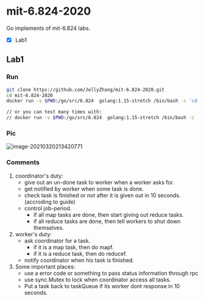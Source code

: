 # mit-6.824-2020

Go implements of mit-6.824 labs.

- [x] Lab1



## Lab1

### Run

```bash
git clone https://github.com/JellyZhang/mit-6.824-2020.git
cd mit-6.824-2020
docker run -v $PWD:/go/src/6.824  golang:1.15-stretch /bin/bash -c 'cd /go/src/6.824/src/main && bash /go/src/6.824/src/main/test-mr.sh'

// or you can test many times with:
// docker run -v $PWD:/go/src/6.824  golang:1.15-stretch /bin/bash -c 'cd /go/src/6.824/src/main && bash /go/src/6.824/src/main/test-mr-many.sh 3'
```

### Pic

![image-20210320213420771](https://tva1.sinaimg.cn/large/008eGmZEly1goqp49lpjuj30w80guq7s.jpg)

### Comments

1. coordinator's duty:
   - give out an un-done task to worker when a worker asks for.
   - get notified by worker when some task is done.
   - check task is finished or not after it is given out in 10 seconds.(accroding to guide)
   - control job-period.
     - if all map tasks are done, then start giving out reduce tasks.
     - if all reduce tasks are done, then tell workers to shut down themselves.
2. worker's duty:
   - ask coordinator for a task.
     - if it is a map task, then do mapf.
     - if it is a reduce task, then do reducef.
   - notify coordinator when his task is finished.
3. Some important places:
   - use a error code or something  to pass status information through rpc
   - use sync.Mutex to lock when coordinator access all tasks.
   - Put a task back to taskQueue if its worker dont response in 10 seconds.
   
   
